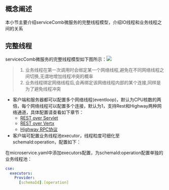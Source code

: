 ## 概念阐述

本小节主要介绍serviceComb微服务的完整线程模型，介绍IO线程和业务线程之间的关系

## 完整线程

servicecComb微服务的完整线程模型如下图所示：![](/start/完整线程模型.png)

> 1. 业务线程在第一次调用时会绑定某一个网络线程,避免在不同网络线程之间切换,无谓地增加线程冲突的概率
> 2. 业务线程绑定网络线程后,会再绑定该网络线程内部的某个连接,同样是为了避免线程冲突

* 客户端和服务器都可以配置多个网络线程\(eventloop\)，默认为CPU核数的两倍，每个网络线程可以配置多个连接，默认为1，支持Rest和Highway两种网络通道，具体配置请查看如下章节：
  * [REST over Servlet](/build-provider/protocol/rest-over-servlet.md)
  * [REST over Vertx](/build-provider/protocol/rest-over-vertx.md)
  * [Highway RPC协议](/build-provider/protocol/highway-rpc.md)
* 客户端可配置业务线程池executor，线程粒度可细化至schemaId:operation，配置如下：

在microservice.yaml中添加executors配置，为schemaId:operation配置单独的业务线程池：

```yaml
cse: 
  executors: 
    Provider: 
      [schemaId].[operation]
```



